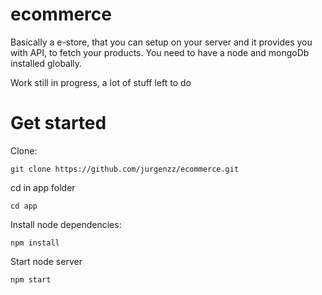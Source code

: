 # ecommerce

Basically a e-store, that you can setup on your server and it provides you with API, to fetch your products.
You need to have a node and mongoDb installed globally.

Work still in progress, a lot of stuff left to do

# Get started

Clone:
```
git clone https://github.com/jurgenzz/ecommerce.git
```
cd in app folder
```
cd app
```
Install node dependencies:
```
npm install
```
Start node server
```
npm start
```

